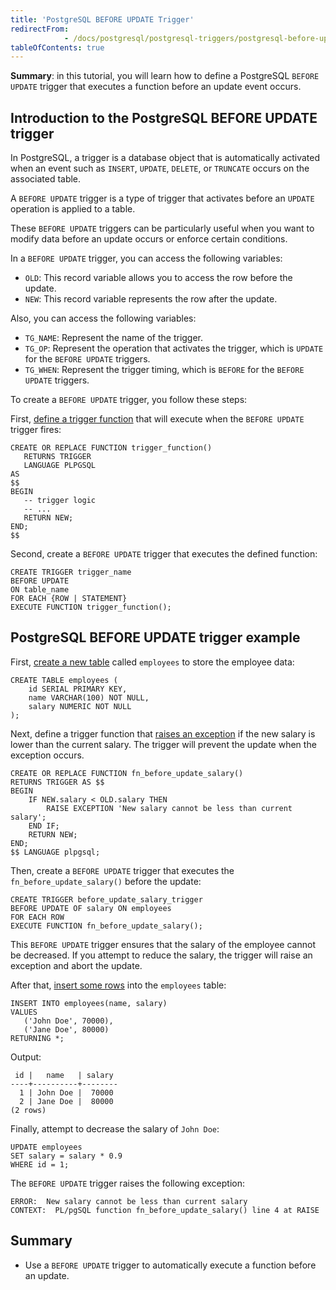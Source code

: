 ```yaml
---
title: 'PostgreSQL BEFORE UPDATE Trigger'
redirectFrom: 
            - /docs/postgresql/postgresql-triggers/postgresql-before-update-trigger/
tableOfContents: true
---
```


**Summary**: in this tutorial, you will learn how to define a PostgreSQL `BEFORE UPDATE` trigger that executes a function before an update event occurs.



## Introduction to the PostgreSQL BEFORE UPDATE trigger



In PostgreSQL, a trigger is a database object that is automatically activated when an event such as `INSERT`, `UPDATE`, `DELETE`, or `TRUNCATE` occurs on the associated table.



A `BEFORE UPDATE` trigger is a type of trigger that activates before an `UPDATE` operation is applied to a table.



These `BEFORE UPDATE` triggers can be particularly useful when you want to modify data before an update occurs or enforce certain conditions.



In a `BEFORE UPDATE` trigger, you can access the following variables:



- `OLD`: This record variable allows you to access the row before the update.
- `NEW`: This record variable represents the row after the update.


Also, you can access the following variables:



- `TG_NAME`: Represent the name of the trigger.
- `TG_OP`: Represent the operation that activates the trigger, which is `UPDATE` for the `BEFORE UPDATE` triggers.
- `TG_WHEN`: Represent the trigger timing, which is `BEFORE` for the `BEFORE UPDATE` triggers.


To create a `BEFORE UPDATE` trigger, you follow these steps:



First, [define a trigger function](https://www.postgresqltutorial.com/postgresql-plpgsql/postgresql-create-function/) that will execute when the `BEFORE UPDATE` trigger fires:



```
CREATE OR REPLACE FUNCTION trigger_function()
   RETURNS TRIGGER
   LANGUAGE PLPGSQL
AS
$$
BEGIN
   -- trigger logic
   -- ...
   RETURN NEW;
END;
$$
```



Second, create a `BEFORE UPDATE` trigger that executes the defined function:



```
CREATE TRIGGER trigger_name
BEFORE UPDATE
ON table_name
FOR EACH {ROW | STATEMENT}
EXECUTE FUNCTION trigger_function();
```



## PostgreSQL BEFORE UPDATE trigger example



First, [create a new table](/docs/postgresql/postgresql-create-table) called `employees` to store the employee data:



```
CREATE TABLE employees (
    id SERIAL PRIMARY KEY,
    name VARCHAR(100) NOT NULL,
    salary NUMERIC NOT NULL
);
```



Next, define a trigger function that [raises an exception](https://www.postgresqltutorial.com/postgresql-plpgsql/postgresql-exception/) if the new salary is lower than the current salary. The trigger will prevent the update when the exception occurs.



```
CREATE OR REPLACE FUNCTION fn_before_update_salary()
RETURNS TRIGGER AS $$
BEGIN
    IF NEW.salary < OLD.salary THEN
        RAISE EXCEPTION 'New salary cannot be less than current salary';
    END IF;
    RETURN NEW;
END;
$$ LANGUAGE plpgsql;
```



Then, create a `BEFORE UPDATE` trigger that executes the `fn_before_update_salary()` before the update:



```
CREATE TRIGGER before_update_salary_trigger
BEFORE UPDATE OF salary ON employees
FOR EACH ROW
EXECUTE FUNCTION fn_before_update_salary();
```



This `BEFORE UPDATE` trigger ensures that the salary of the employee cannot be decreased. If you attempt to reduce the salary, the trigger will raise an exception and abort the update.



After that, [insert some rows](/docs/postgresql/postgresql-insert-multiple-rows) into the `employees` table:



```
INSERT INTO employees(name, salary)
VALUES
   ('John Doe', 70000),
   ('Jane Doe', 80000)
RETURNING *;
```



Output:



```
 id |   name   | salary
----+----------+--------
  1 | John Doe |  70000
  2 | Jane Doe |  80000
(2 rows)
```



Finally, attempt to decrease the salary of `John Doe`:



```
UPDATE employees
SET salary = salary * 0.9
WHERE id = 1;
```



The `BEFORE UPDATE` trigger raises the following exception:



```
ERROR:  New salary cannot be less than current salary
CONTEXT:  PL/pgSQL function fn_before_update_salary() line 4 at RAISE
```



## Summary



- Use a `BEFORE UPDATE` trigger to automatically execute a function before an update.
